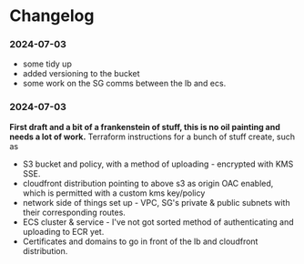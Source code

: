 # Changelog

### 2024-07-03
- some tidy up
- added versioning to the bucket
- some work on the SG comms between the lb and ecs.

### 2024-07-03
**First draft and a bit of a frankenstein of stuff, this is no oil painting and needs a lot of work.**
Terraform instructions for a bunch of stuff create, such as
- S3 bucket and policy, with a method of uploading - encrypted with KMS SSE.
- cloudfront distribution pointing to above s3 as origin OAC enabled, which is permitted with a custom kms key/policy
- network side of things set up - VPC, SG's private & public subnets with their corresponding routes.
- ECS cluster & service - I've not got sorted method of authenticating and uploading to ECR yet.
- Certificates and domains to go in front of the lb and cloudfront distribution.


